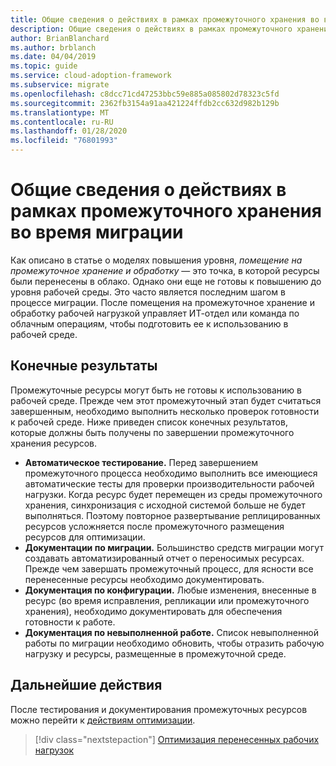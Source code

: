 ```yaml
---
title: Общие сведения о действиях в рамках промежуточного хранения во время миграции
description: Общие сведения о действиях в рамках промежуточного хранения во время миграции
author: BrianBlanchard
ms.author: brblanch
ms.date: 04/04/2019
ms.topic: guide
ms.service: cloud-adoption-framework
ms.subservice: migrate
ms.openlocfilehash: c8dcc71cd47253bbc59e885a085802d78323c5fd
ms.sourcegitcommit: 2362fb3154a91aa421224ffdb2cc632d982b129b
ms.translationtype: MT
ms.contentlocale: ru-RU
ms.lasthandoff: 01/28/2020
ms.locfileid: "76801993"
---
```

# <a name="understand-staging-activities-during-a-migration"></a>Общие сведения о действиях в рамках промежуточного хранения во время миграции

Как описано в статье о моделях повышения уровня, *помещение на промежуточное хранение и обработку* — это точка, в которой ресурсы были перенесены в облако. Однако они еще не готовы к повышению до уровня рабочей среды. Это часто является последним шагом в процессе миграции. После помещения на промежуточное хранение и обработку рабочей нагрузкой управляет ИТ-отдел или команда по облачным операциям, чтобы подготовить ее к использованию в рабочей среде.

## <a name="deliverables"></a>Конечные результаты

Промежуточные ресурсы могут быть не готовы к использованию в рабочей среде. Прежде чем этот промежуточный этап будет считаться завершенным, необходимо выполнить несколько проверок готовности к рабочей среде. Ниже приведен список конечных результатов, которые должны быть получены по завершении промежуточного хранения ресурсов.

- **Автоматическое тестирование.** Перед завершением промежуточного процесса необходимо выполнить все имеющиеся автоматические тесты для проверки производительности рабочей нагрузки. Когда ресурс будет перемещен из среды промежуточного хранения, синхронизация с исходной системой больше не будет выполняться. Поэтому повторное развертывание реплицированных ресурсов усложняется после промежуточного размещения ресурсов для оптимизации.
- **Документации по миграции.** Большинство средств миграции могут создавать автоматизированный отчет о переносимых ресурсах. Прежде чем завершать промежуточный процесс, для ясности все перенесенные ресурсы необходимо документировать.
- **Документация по конфигурации.** Любые изменения, внесенные в ресурс (во время исправления, репликации или промежуточного хранения), необходимо документировать для обеспечения готовности к работе.
- **Документация по невыполненной работе.** Список невыполненной работы по миграции необходимо обновить, чтобы отразить рабочую нагрузку и ресурсы, размещенные в промежуточной среде.

## <a name="next-steps"></a>Дальнейшие действия

После тестирования и документирования промежуточных ресурсов можно перейти к [действиям оптимизации](../optimize/index.md).

> [!div class="nextstepaction"]
> [Оптимизация перенесенных рабочих нагрузок](../optimize/index.md)
